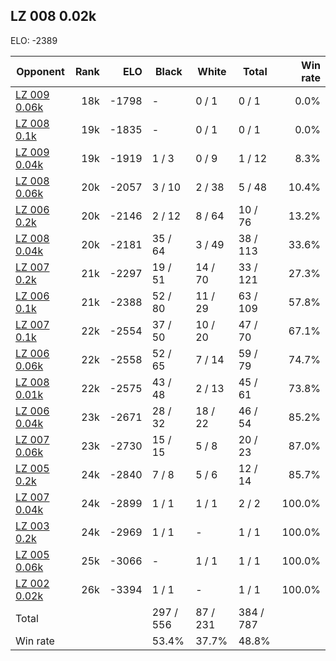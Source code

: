 ## LZ 008 0.02k ##

ELO: -2389

Opponent | Rank | ELO | Black | White | Total | Win rate
---------|-----:|----:|-------|-------|-------|-------:
[LZ 009 0.06k](LZ%20009%200.06k.md) | 18k | -1798 | - | 0 / 1 | 0 / 1 | 0.0%
[LZ 008 0.1k](LZ%20008%200.1k.md) | 19k | -1835 | - | 0 / 1 | 0 / 1 | 0.0%
[LZ 009 0.04k](LZ%20009%200.04k.md) | 19k | -1919 | 1 / 3 | 0 / 9 | 1 / 12 | 8.3%
[LZ 008 0.06k](LZ%20008%200.06k.md) | 20k | -2057 | 3 / 10 | 2 / 38 | 5 / 48 | 10.4%
[LZ 006 0.2k](LZ%20006%200.2k.md) | 20k | -2146 | 2 / 12 | 8 / 64 | 10 / 76 | 13.2%
[LZ 008 0.04k](LZ%20008%200.04k.md) | 20k | -2181 | 35 / 64 | 3 / 49 | 38 / 113 | 33.6%
[LZ 007 0.2k](LZ%20007%200.2k.md) | 21k | -2297 | 19 / 51 | 14 / 70 | 33 / 121 | 27.3%
[LZ 006 0.1k](LZ%20006%200.1k.md) | 21k | -2388 | 52 / 80 | 11 / 29 | 63 / 109 | 57.8%
[LZ 007 0.1k](LZ%20007%200.1k.md) | 22k | -2554 | 37 / 50 | 10 / 20 | 47 / 70 | 67.1%
[LZ 006 0.06k](LZ%20006%200.06k.md) | 22k | -2558 | 52 / 65 | 7 / 14 | 59 / 79 | 74.7%
[LZ 008 0.01k](LZ%20008%200.01k.md) | 22k | -2575 | 43 / 48 | 2 / 13 | 45 / 61 | 73.8%
[LZ 006 0.04k](LZ%20006%200.04k.md) | 23k | -2671 | 28 / 32 | 18 / 22 | 46 / 54 | 85.2%
[LZ 007 0.06k](LZ%20007%200.06k.md) | 23k | -2730 | 15 / 15 | 5 / 8 | 20 / 23 | 87.0%
[LZ 005 0.2k](LZ%20005%200.2k.md) | 24k | -2840 | 7 / 8 | 5 / 6 | 12 / 14 | 85.7%
[LZ 007 0.04k](LZ%20007%200.04k.md) | 24k | -2899 | 1 / 1 | 1 / 1 | 2 / 2 | 100.0%
[LZ 003 0.2k](LZ%20003%200.2k.md) | 24k | -2969 | 1 / 1 | - | 1 / 1 | 100.0%
[LZ 005 0.06k](LZ%20005%200.06k.md) | 25k | -3066 | - | 1 / 1 | 1 / 1 | 100.0%
[LZ 002 0.02k](LZ%20002%200.02k.md) | 26k | -3394 | 1 / 1 | - | 1 / 1 | 100.0%
Total | | | 297 / 556 | 87 / 231 | 384 / 787 | 
Win rate| | | 53.4% | 37.7% | 48.8% | 
